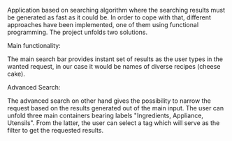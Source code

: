 Application based on searching algorithm where the searching results must be generated as fast as it could be. 
In order to cope with that, different approaches have been implemented, one of them using functional programming. 
The project unfolds two solutions. 

Main functionality:

The main search bar provides instant set of results as the user types in the wanted request, in our case it would be names of diverse recipes (cheese cake).

Advanced Search: 

The advanced search on other hand gives the possibility to narrow the request based on the results generated out of the main input. 
The user can unfold three main containers bearing labels "Ingredients, Appliance, Utensils". From the latter, the user can select a tag which will serve as the filter to get the requested results.
